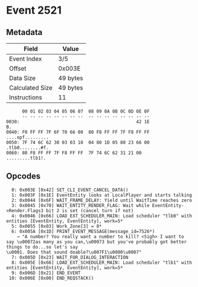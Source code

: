 # Event 2521

## Metadata

| Field           | Value    |
|-----------------|----------|
| Event Index     | 3/5      |
| Offset          | 0x003E   |
| Data Size       | 49 bytes |
| Calculated Size | 49 bytes |
| Instructions    | 11       |

```
      00 01 02 03 04 05 06 07  08 09 0A 0B 0C 0D 0E 0F
      -- -- -- -- -- -- -- --  -- -- -- -- -- -- -- --
0030:                                            42 1E                B.
0040: F0 FF FF 7F 6F 70 66 00  80 F8 FF FF 7F F8 FF FF  ....opf.........
0050: 7F 74 6C 62 30 03 03 10  04 80 1D 05 80 23 66 00  .tlb0........#f.
0060: 80 F8 FF FF 7F F8 FF FF  7F 74 6C 62 31 21 00     .........tlb1!. 
```

## Opcodes

```
  0: 0x003E [0x42] SET_CLI_EVENT_CANCEL_DATA()
  1: 0x003F [0x1E] EventEntity looks at LocalPlayer and starts talking
  2: 0x0044 [0x6F] WAIT_FRAME_DELAY: Yield until WaitTime reaches zero
  3: 0x0045 [0x70] WAIT_ENTITY_RENDER_FLAG: Wait while EventEntity->Render.Flags3 bit 2 is set (cancel turn if not)
  4: 0x0046 [0x66] LOAD_EXT_SCHEDULER_MAIN: Load scheduler "tlb0" with entities [EventEntity, EventEntity], work=5*
  5: 0x0055 [0x03] Work_Zone[3] = 8*
  6: 0x005A [0x1D] PRINT_EVENT_MESSAGE(message_id=7526*)
    → "A number? You really want a number to kill? <Sigh> I want to say \u00072as many as you can,\u00073 but you've probably got better things to do...so let's say 
\u0001. Does that sound doable?\u007F1\u0000\u0007"
  7: 0x005D [0x23] WAIT_FOR_DIALOG_INTERACTION
  8: 0x005E [0x66] LOAD_EXT_SCHEDULER_MAIN: Load scheduler "tlb1" with entities [EventEntity, EventEntity], work=5*
  9: 0x006D [0x21] END_EVENT
 10: 0x006E [0x00] END_REQSTACK()
```
